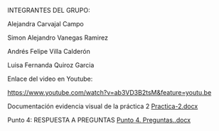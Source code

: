 INTEGRANTES DEL GRUPO:

Alejandra Carvajal Campo


Simon Alejandro Vanegas Ramirez


Andrés Felipe Villa Calderón


Luisa Fernanda Quiroz Garcia   


Enlace del video en Youtube:

https://www.youtube.com/watch?v=ab3VD3B2tsM&feature=youtu.be


Documentación evidencia visual de la práctica 2 [Practica-2.docx](https://github.com/user-attachments/files/22550919/Practica-2.docx)

Punto 4: RESPUESTA A PREGUNTAS [Punto 4. Preguntas..docx](https://github.com/user-attachments/files/22550957/Punto.4.Preguntas.docx)

